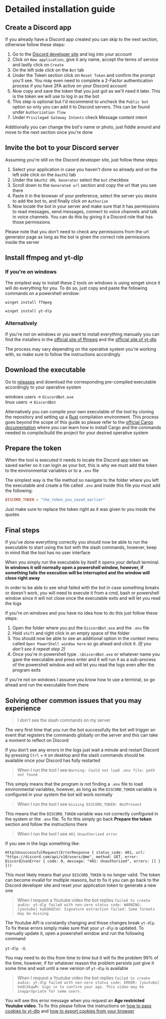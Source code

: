 # Detailed installation guide

## Create a Discord app

If you already have a Discord app created you can skip to the next section, otherwise follow these steps:

1. Go to the [Discord developer site](https://discord.com/developers/applications) and log into your account
2. Click on `New application`, give it any name, accept the terms of service and lastly click on `Create`
3. On the left side click on the `Bot` tab
4. Under the Token section click on `Reset Token` and confirm the prompt you'll see. You may even need to complete a 2-Factor authentication process if you have 2FA active on your Discord account
5. Now copy and save the token that you just got as we'll need it later. This is the token we will use to log in as the bot
6. This step is optional but I'd recommend to uncheck the `Public bot` option so only you can add it to Discord servers. This can be found under `Authorization flow`
7. Under `Privileged Gateway Intents` check Message content intent

Additionally you can change the bot's name or photo, just fiddle around and move to the next section once you're done

## Invite the bot to your Discord server

Assuming you're still on the Discord developer site, just follow these steps:

1. Select your application in case you haven't done so already and on the left side click on the `Oauth2` tab
2. Under the `OAuth2 URL Generator` select the `bot` checkbox
3. Scroll down to the `Generated url` section and copy the url that you see there
4. Paste it in the browser of your preference, select the server you desire to add the bot to, and finally click on `Authorize`
5. Now locate the bot in your server and make sure that it has permissions to read messages, send messages, connect to voice channels and talk in voice channels. You can do this by giving it a Discord role that has those permissions

Please note that you don't need to check any permissions from the url generator page as long as the bot is given the correct role permissions inside the server

## Install ffmpeg and yt-dlp

### If you're on windows

The simplest way to install these 2 tools on windows is using winget since it will do everything for you. To do so, just copy and paste the following commands on a powershell window:

`winget install ffmpeg`

`winget install yt-dlp`

### Alternatively

If you're not on windows or you want to install everything manually you can find the installers in the [official site of ffmpeg](https://www.ffmpeg.org/download.html) and the [official site of yt-dlp](https://github.com/yt-dlp/yt-dlp/wiki/Installation)

The process may vary depending on the operative system you're working with, so make sure to follow the instructions accordingly

## Download the executable

Go to [releases](https://github.com/Schlvf/DiscordBot/releases) and download the corresponding pre-compiled executable accordingly to your operative system

windows users -> `DiscordBot.exe`\
linux users -> `DiscordBot`

Alternatively you can compile your own executable of the tool by cloning the repository and setting up a [Rust](https://www.rust-lang.org/) compilation environment. This process goes beyond the scope of this guide so please refer to the [official Cargo documentation](https://doc.rust-lang.org/stable/cargo/) where you can learn how to install Cargo and the commands needed to compile/build the project for your desired operative system

## Prepare the token

When the tool is executed it needs to locate the Discord app token we saved earlier so it can login as your bot, this is why we must add the token to the environmental variables or to a `.env` file

The simplest way is the file method so navigate to the folder where you left the executable and create a file called `.env` and inside this file you must add the following:

```conf
DISCORD_TOKEN = "the_token_you_saved_earlier"
```

Just make sure to replace the token right as it was given to you inside the quotes

## Final steps

If you've done everything correctly you should now be able to run the executable to start using the bot with the slash commands, however, keep in mind that the tool  has no user interface

When you simply run the executable by itself it opens your default terminal. **In windows it will normally open a powershell window, however, if something fails the execution will be interrupted and the window will close right away**

In order to be able to see what failed with the bot in case something breaks or doesn't work, you will need to execute it from a cmd, bash or powershell window since it will not close once the executable exits and will let you read the logs

If you're on windows and you have no idea how to do this just follow these steps:

1. Open the folder where you put the `DiscordBot.exe` and the `.env` file
2. Hold `shift` and right click in an empty space of the folder
3. You should now be able to see an additional option in the context menu called `Open PowerShell window here` so go ahead and click it. *(If you don't see it repeat step 2)*
4. Once you're in powershell type `.\DiscordBot.exe` or whatever name you gave the executable and press enter and it will run it as a sub-process of the powershell window and will let you read the logs even after the program exits

If you're not on windows I assume you know how to use a terminal, so go ahead and run the executable from there

## Solving other common issues that you may experience

> I don't see the slash commands on my server

The very first time that you run the bot successfully the bot will trigger an event that registers the commands globally on the server and this can take a moment to reflect on Discord

If you don't see any errors in the logs just wait a minute and restart Discord by pressing `Ctrl` + `R` on desktop and the slash commands should be available once your Discord has fully restarted

> When I run the tool I see `Warning: Could not load .env file: path not found`

This simply means that the program is not finding a `.env` file to load environmental variables, however, as long as the `DISCORD_TOKEN` variable is configured in your system the bot will work normally

> When I run the tool I see `missing DISCORD_TOKEN: NotPresent`

This means that the `DISCORD_TOKEN` variable was not correctly configured in the system or the `.env` file. To fix this simply go back **Prepare the token** section and follow the instructions there

> When I run the tool I see `401 Unauthorized error`

If you see in the logs something like:

`Http(UnsuccessfulRequest(ErrorResponse { status_code: 401, url: "https://discord.com/api/v10/users/@me", method: GET, error: DiscordJsonError { code: 0, message: "401: Unauthorized", errors: [] } }))`

This most likely means that your `DISCORD_TOKEN` is no longer valid. The token can become invalid for multiple reasons, but to fix it you can go back to the Discord developer site and reset your application token to generate a new one

> When I request a Youtube video the bot replies `failed to create audio: yt-dlp failed with non-zero status code: WARNING: [youtube] kaEGKHZvU: Signature extraction failed: Some formats may be missing`

The Youtube API is constantly changing and those changes break `yt-dlp`. To fix these errors simply make sure that your `yt-dlp` is updated. To manually update it, open a powershell window and run the following command

`yt-dlp -U`.

You may need to do this from time to time but it will fix the problem 99% of the time, however, if for whatever reason the problem persists just give it some time and wait until a new version of `yt-dlp` is available

> When I request a Youtube video the bot replies `failed to create audio: yt-dlp failed with non-zero status code: ERROR: [youtube] h4dCXkgwM: Sign in to confirm your age. This video may be inappropriate for some users.`

You will see this error message when you request an **Age restricted Youtube video**. To fix this please follow the instructions on [how to pass cookies to yt-dlp](https://github.com/yt-dlp/yt-dlp/wiki/FAQ#how-do-i-pass-cookies-to-yt-dlp) and [how to export cookies from your browser]( https://github.com/yt-dlp/yt-dlp/wiki/Extractors#exporting-youtube-cookies)
